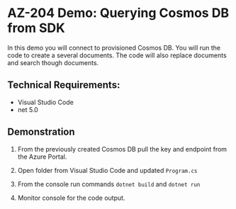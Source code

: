 # AZ-204 Demo: Querying Cosmos DB from SDK

In this demo you will connect to provisioned Cosmos DB.
You will run the code to create a several documents.
The code will also replace documents and search though documents.

## Technical Requirements:
- Visual Studio Code
- net 5.0

## Demonstration

1. From the previously created Cosmos DB pull the key and endpoint from the Azure Portal.

1. Open folder from Visual Studio Code and updated `Program.cs`

1. From the console run commands `dotnet build` and `dotnet run`

1. Monitor console for the code output.